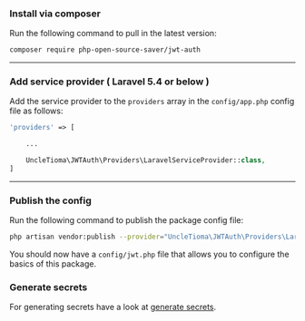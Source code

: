 ### Install via composer

Run the following command to pull in the latest version:

```bash
composer require php-open-source-saver/jwt-auth
```

-------------------------------------------------------------------------------

### Add service provider ( Laravel 5.4 or below )

Add the service provider to the `providers` array in the `config/app.php` config file as follows:

```php
'providers' => [

    ...

    UncleTioma\JWTAuth\Providers\LaravelServiceProvider::class,
]
```

-------------------------------------------------------------------------------

### Publish the config

Run the following command to publish the package config file:

```bash
php artisan vendor:publish --provider="UncleTioma\JWTAuth\Providers\LaravelServiceProvider"
```

You should now have a `config/jwt.php` file that allows you to configure the basics of this package.

### Generate secrets

For generating secrets have a look at [generate secrets](generate-secrets.md).